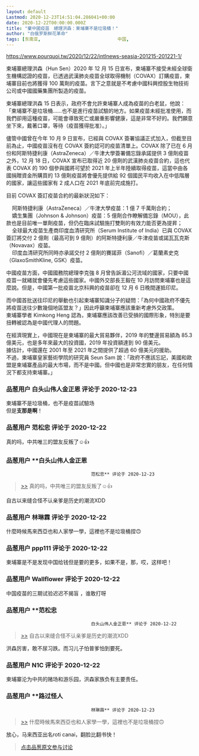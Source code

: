 ```yaml
---
layout: default
Lastmod: 2020-12-23T14:51:04.286041+00:00
date: 2020-12-22T00:00:00.000Z
title: "棄中國疫苗　總理洪森：柬埔寨不是垃圾桶！"
author: "白俄罗斯鲜花革命"
tags: [东南亚,								中国,								柬埔寨,								疫苗]
---
```


https://www.pourquoi.tw/2020/12/22/intlnews-seasia-201215-201221-1/  
  
柬埔寨總理洪森（Hun Sen）2020 年 12 月 15 日宣布，柬埔寨不接受未經全球衛生機構認證的疫苗，已透過武漢肺炎疫苗全球取得機制（COVAX）訂購疫苗，柬埔寨目前也將獲得 100 萬劑的疫苗。言下之意就是不考慮中國科興控股生物技術公司或中國國藥集團所製造的疫苗。  
  
柬埔寨總理洪森 15 日表示，政府不會允許柬埔寨人成為疫苗的白老鼠，他說：「柬埔寨不是垃圾桶……也不是進行疫苗試驗的地方。如果疫苗未經批准使用，而我們卻用這種疫苗，可能會導致死亡或嚴重影響健康，這是非常不好的。我們願意坐下來，戴著口罩，等待（疫苗獲得批准）。」  
  
儘管中國曾在今年 10 月 9 日宣布，已經與 COVAX 簽署協議正式加入，但截至目前為止，中國疫苗沒有在 COVAX 簽約認可的疫苗清單上。COVAX 除了已在 6 月份和阿斯特捷利康（AstraZeneca）／牛津大學簽署備忘錄承諾提供 3 億劑疫苗之外，12 月 18 日，COVAX 宣布已取得近 20 億劑的武漢肺炎疫苗合約，這也代表 COVAX 的 190 個參與國將可望於 2021 年上半年陸續取得疫苗，這當中由各國捐贈資金所購買的 13 億劑疫苗將會優先提供給 92 個國民平均收入在中低階層的國家，讓這些國家有 2 成人口在 2021 年底前完成施打。  
  
目前 COVAX 簽訂疫苗合約的最新狀況如下：  
  
    阿斯特捷利康（AstraZeneca）／牛津大學疫苗：1 億 7 千萬劑合約；  
    嬌生集團（Johnson & Johnson）疫苗：5 億劑合作瞭解備忘錄（MOU），此款也是目前唯一單劑疫苗，但仍在臨床試驗施打雙劑的有效力能否更為提昇；  
    全球最大疫苗生產商印度血清研究所（Serum Institute of India）已與 COVAX 簽訂將交付 2 億劑（最高可到 9 億劑）的阿斯特捷利康／牛津疫苗或諾瓦瓦克斯（Novavax）疫苗。  
    印度血清研究所同時亦承諾交付 2 億劑的賽諾菲（Sanofi）／葛蘭素史克（GlaxoSmithKline, GSK）疫苗。  
  
  
中國疫苗方面，中國國務院總理李克強 8 月曾告訴湄公河流域的國家，只要中國疫苗一就緒就會優先考慮這些國家。中國外交部長王毅在 10 月訪問柬埔寨也是這麼說。但是，中國第一批疫苗北京科興的疫苗卻在 12 月 6 日晚間運抵印尼。  
  
而中國首批送往印尼的舉動也引起柬埔寨知識分子的疑問：「為何中國政府不優先將疫苗送往少數幾個地區盟友？」因此呼籲柬埔寨應該重新考慮外交政策。  
柬埔寨學者 Kimkong Heng 認為，柬埔寨應該改善已受損的國際形象，特別是要扭轉被認為是中國代理人的問題。  
  
在經濟現實上，中國現在是柬埔寨的最大貿易夥伴，2019 年的雙邊貿易額為 85.3 億美元，也是多年來最大的投資國，2019 年投資額達到 90 億美元。  
據估計，中國還在 2001 年至 2021 年之間提供了超過 60 億美元的援助。  
不過，柬埔寨皇家藝術學院的研究員 Seun Sam 說：「政府不應該忘記，美國和歐盟是柬埔寨產品的最大市場，而不是中國。但中國也是非常忠實的朋友，在任何情況下都支持柬埔寨。」

            
### 品葱用户 **白头山伟人金正恩** 评论于 2020-12-23
        
柬埔寨不是垃圾桶，也不是疫苗試驗场  
但是**支那是啊**！
        


            
### 品葱用户 **范松忠** 评论于 2020-12-22
        
真的吗，中共唯三的盟友反叛了☺️👍
        


            
### 品葱用户 **白头山伟人金正恩				
									范松忠** 评论于 2020-12-23
        
> [\>>]( "/article/item_id-568941#") 真的吗，中共唯三的盟友反叛了☺️👍

  
  
自古以来缝合怪不认亲爹是历史的潮流XDD
        


            
### 品葱用户 **林琳霖** 评论于 2020-12-22
        
什麼時候馬來西亞也和人家學一學，這裡也不是垃圾桶捏🙃
        


            
### 品葱用户 **ppp111** 评论于 2020-12-22
        
柬埔寨是不是发现中国给钱但是要的更多，如果不是，那，哎，这样吧！
        


            
### 品葱用户 **Wallflower** 评论于 2020-12-22
        
中国疫苗的三期试验迟迟不揭盲 ，谁敢打呀
        


            
### 品葱用户 **范松忠				
									白头山伟人金正恩** 评论于 2020-12-22
        
> [\>>]( "/article/item_id-568943#") 自古以来缝合怪不认亲爹是历史的潮流XDD

  
  
洪森厉害，敢不尿习跌。而习儿子怕普爹怕到要死。
        


            
### 品葱用户 **N1C** 评论于 2020-12-22
        
柬埔寨沦为中共的赌场和游乐园，洪森家族负有主要责任。
        


            
### 品葱用户 **路过怪人				
									林琳霖** 评论于 2020-12-23
        
> [\>>]( "/article/item_id-568949#") 什麼時候馬來西亞也和人家學一學，這裡也不是垃圾桶捏🙃

  
  
放心，马来西亚出名roti canai，翻脸比翻书快！
        






> [点击品葱原文参与讨论](https://pincong.rocks/article/27708)

